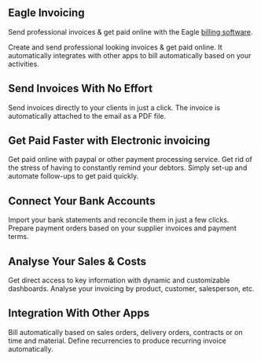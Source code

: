 Eagle Invoicing
--------------

Send professional invoices & get paid online with the Eagle
<a href="https://www.eagle-erp.com/page/billing">billing software</a>.

Create and send professional looking invoices & get paid online. It
automatically integrates with other apps to bill automatically based on your
activities.

Send Invoices With No Effort
----------------------------

Send invoices directly to your clients in just a click. The invoice is
automatically attached to the email as a PDF file.

Get Paid Faster with Electronic invoicing
-----------------------------------------

Get paid online with paypal or other payment processing service. Get rid of the
stress of having to constantly remind your debtors. Simply set-up and automate
follow-ups to get paid quickly.

Connect Your Bank Accounts
--------------------------

Import your bank statements and reconcile them in just a few clicks. Prepare
payment orders based on your supplier invoices and payment terms.

Analyse Your Sales & Costs
--------------------------

Get direct access to key information with dynamic and customizable dashboards.
Analyse your invoicing by product, customer, salesperson, etc.

Integration With Other Apps
---------------------------

Bill automatically based on sales orders, delivery orders, contracts or on time
and material. Define recurrencies to produce recurring invoice automatically.


